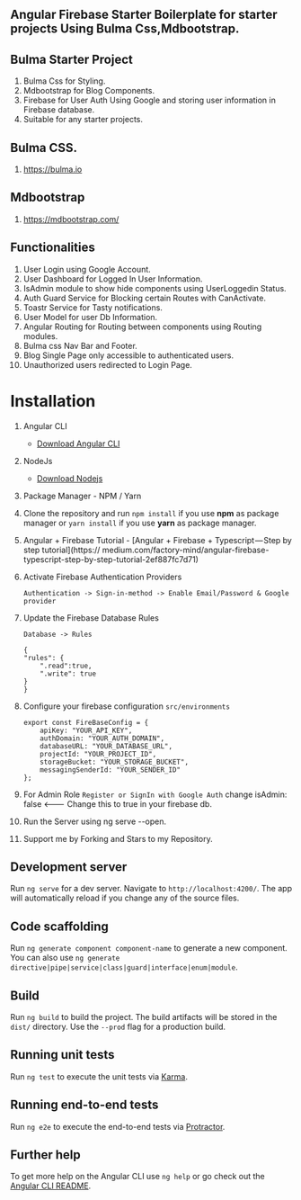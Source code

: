 ## Angular Firebase Starter Boilerplate for starter projects Using Bulma Css,Mdbootstrap.

## Bulma Starter Project 

1.  Bulma Css for Styling.
2.  Mdbootstrap for Blog Components.
3.  Firebase for User Auth Using Google and storing user information in Firebase database.
4.  Suitable for any starter projects.

## Bulma CSS.
1.  https://bulma.io

##  Mdbootstrap
1.  https://mdbootstrap.com/


## Functionalities
1.  User Login using Google Account.
2.  User Dashboard for Logged In User Information.
3.  IsAdmin module to show hide components using UserLoggedin Status.
4.  Auth Guard Service for Blocking certain Routes with CanActivate.
5.  Toastr Service for Tasty notifications.
6.  User Model for user Db Information.
7.  Angular Routing for Routing between components using Routing modules.
8.  Bulma css Nav Bar and Footer.
9.  Blog Single Page only accessible to authenticated users.
10. Unauthorized users redirected to Login Page.

# Installation

1.  Angular CLI
    - [Download Angular CLI](https://cli.angular.io/)
2.  NodeJs
    - [Download Nodejs](https://nodejs.org/en/download/)
3.  Package Manager - NPM / Yarn

4.  Clone the repository and run `npm install` if you use **npm** as package manager or `yarn install` if you use **yarn** as package manager.
5.  Angular + Firebase Tutorial - [Angular + Firebase + Typescript — Step by step tutorial](https://        medium.com/factory-mind/angular-firebase-typescript-step-by-step-tutorial-2ef887fc7d71)
6.  Activate Firebase Authentication Providers

    `Authentication -> Sign-in-method -> Enable Email/Password & Google provider`

7.  Update the Firebase Database Rules

    `Database -> Rules`

    ```
    {
    "rules": {
        ".read":true,
        ".write": true
    }
    }
    ```

8.  Configure your firebase configuration `src/environments`

    ```
    export const FireBaseConfig = {
        apiKey: "YOUR_API_KEY",
        authDomain: "YOUR_AUTH_DOMAIN",
        databaseURL: "YOUR_DATABASE_URL",
        projectId: "YOUR_PROJECT_ID",
        storageBucket: "YOUR_STORAGE_BUCKET",
        messagingSenderId: "YOUR_SENDER_ID"
    };
    ```

9.  For Admin Role `Register or SignIn with Google Auth`
    change isAdmin: false      <--- Change this to true in your firebase db.

10. Run the Server using ng serve --open.   

11. Support me by Forking and Stars to my Repository.

## Development server

Run `ng serve` for a dev server. Navigate to `http://localhost:4200/`. The app will automatically reload if you change any of the source files.

## Code scaffolding

Run `ng generate component component-name` to generate a new component. You can also use `ng generate directive|pipe|service|class|guard|interface|enum|module`.

## Build

Run `ng build` to build the project. The build artifacts will be stored in the `dist/` directory. Use the `--prod` flag for a production build.

## Running unit tests

Run `ng test` to execute the unit tests via [Karma](https://karma-runner.github.io).

## Running end-to-end tests

Run `ng e2e` to execute the end-to-end tests via [Protractor](http://www.protractortest.org/).

## Further help

To get more help on the Angular CLI use `ng help` or go check out the [Angular CLI README](https://github.com/angular/angular-cli/blob/master/README.md).
